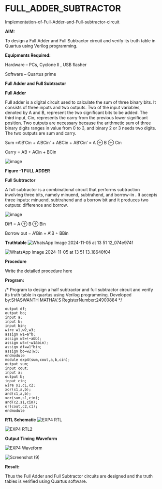 # FULL_ADDER_SUBTRACTOR

Implementation-of-Full-Adder-and-Full-subtractor-circuit

**AIM:**

To design a Full Adder and Full Subtractor circuit and verify its truth table in Quartus using Verilog programming.

**Equipments Required:**

Hardware – PCs, Cyclone II , USB flasher

Software – Quartus prime

**Full Adder and Full Subtractor**

**Full Adder**

Full adder is a digital circuit used to calculate the sum of three binary bits. It consists of three inputs and two outputs. Two of the input variables, denoted by A and B, represent the two significant bits to be added. The third input, Cin, represents the carry from the previous lower significant position. Two outputs are necessary because the arithmetic sum of three binary digits ranges in value from 0 to 3, and binary 2 or 3 needs two digits. The two outputs are sum and carry.

Sum =A’B’Cin + A’BCin’ + ABCin + AB’Cin’ = A ⊕ B ⊕ Cin 

Carry = AB + ACin + BCin

![image](https://github.com/naavaneetha/FULL_ADDER_SUBTRACTOR/assets/154305477/0f30ba51-5ffb-4198-845f-18e054f675e7)

**Figure -1 FULL ADDER**

**Full Subtractor**

A full subtractor is a combinational circuit that performs subtraction involving three bits, namely minuend, subtrahend, and borrow-in . It accepts three inputs: minuend, subtrahend and a borrow bit and it produces two outputs: difference and borrow.

![image](https://github.com/naavaneetha/FULL_ADDER_SUBTRACTOR/assets/154305477/02b24f51-ab51-4304-9ad6-7b81ffc1ead5)

Diff = A ⊕ B ⊕ Bin 

Borrow out = A'Bin + A'B + BBin

**Truthtable**
![WhatsApp Image 2024-11-05 at 13 51 12_074e974f](https://github.com/user-attachments/assets/bbc5fae2-fee6-4b0e-a26c-7e4608b34fa1)

![WhatsApp Image 2024-11-05 at 13 51 13_18640f04](https://github.com/user-attachments/assets/4860b646-ad9e-4136-acac-ebec63e70c12)

**Procedure**

Write the detailed procedure here

**Program:**

/* Program to design a half subtractor and full subtractor circuit and verify its truth table in quartus using Verilog programming. 
Developed by:SHASWANTH MATHAV.S RegisterNumber:24900884
*/
```module EXP_4 (df,bo,a,b,bin);
output df;
output bo;
input a;
input b;
input bin;
wire w1,w2,w3;
assign w1=a^b;
assign w2=(~a&b);
assign w3=(~w1&bin);
assign df=w1^bin;
assign bo=w2|w3;
endmodule
module exp4(sum,cout,a,b,cin);
output sum;
input cout;
input a;
output b;
input cin;
wire s1,c1,c2;
xor(s1,a,b);
and(c1,a,b);
xor(sum,s1,cin);
and(c2,s1,cin);
or(cout,c2,c1);
endmodule
```
**RTL Schematic**
![EXP4 RTL](https://github.com/user-attachments/assets/d68c1a19-0032-42b8-897e-ccc258a01c3f)

![EXP4 RTL2](https://github.com/user-attachments/assets/9f3a5598-b619-42e4-a49c-aeb9fbab1209)




**Output Timing Waveform**

![EXP4 Waveform](https://github.com/user-attachments/assets/239db52b-0d5e-4237-a83b-0da919ec0c7a)

![Screenshot (9)](https://github.com/user-attachments/assets/fc373807-492e-42f1-b41c-827510e24c78)


**Result:**

Thus the Full Adder and Full Subtractor circuits are designed and the truth tables is verified using Quartus software.


